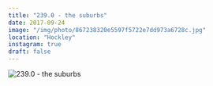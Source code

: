 ```yaml
---
title: "239.0 - the suburbs"
date: 2017-09-24
image: "/img/photo/867238320e5597f5722e7dd973a6728c.jpg"
location: "Hockley"
instagram: true
draft: false
---
```


![239.0 - the suburbs](/img/photo/867238320e5597f5722e7dd973a6728c.jpg)
